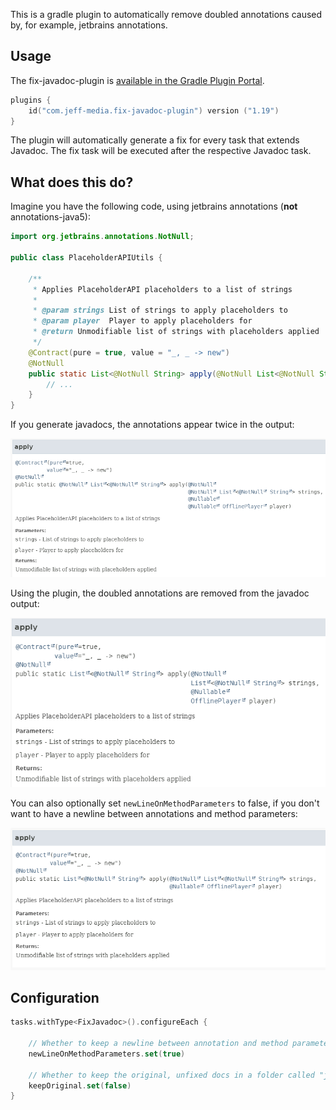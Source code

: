 This is a gradle plugin to automatically remove doubled annotations caused by, for example, jetbrains annotations.

## Usage

The fix-javadoc-plugin is [available in the Gradle Plugin Portal](https://plugins.gradle.org/plugin/com.jeff-media.fix-javadoc-plugin).

```kotlin
plugins {
    id("com.jeff-media.fix-javadoc-plugin") version ("1.19")
}
```

The plugin will automatically generate a fix<taskName> for every task that extends Javadoc. The fix<taskName> task will
be executed after the respective Javadoc task.

## What does this do?

Imagine you have the following code, using jetbrains annotations (**not** annotations-java5):

```java
import org.jetbrains.annotations.NotNull;

public class PlaceholderAPIUtils {

    /**
     * Applies PlaceholderAPI placeholders to a list of strings
     *
     * @param strings List of strings to apply placeholders to
     * @param player  Player to apply placeholders for
     * @return Unmodifiable list of strings with placeholders applied
     */
    @Contract(pure = true, value = "_, _ -> new")
    @NotNull
    public static List<@NotNull String> apply(@NotNull List<@NotNull String> strings, @Nullable OfflinePlayer player) {
        // ...
    }
}
```

If you generate javadocs, the annotations appear twice in the output:

![img_2.png](img/img_2.png)

Using the plugin, the doubled annotations are removed from the javadoc output:

![img_1.png](img/img_1.png)

You can also optionally set `newLineOnMethodParameters` to false, if you don't want to have a newline between
annotations and method parameters:

![img.png](img/img.png)

## Configuration

```kotlin
tasks.withType<FixJavadoc>().configureEach {

    // Whether to keep a newline between annotation and method parameter (see screenshots above), default: true
    newLineOnMethodParameters.set(true)

    // Whether to keep the original, unfixed docs in a folder called "javadoc-original", default: false
    keepOriginal.set(false)
}
```

